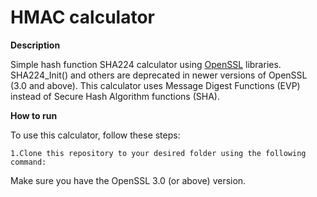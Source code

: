 # HMAC calculator

**Description**

Simple hash function SHA224 calculator using [OpenSSL](https://www.openssl.org/docs/manmaster/man3/SHA256.html) libraries. SHA224_Init() and others are deprecated in newer versions of OpenSSL (3.0 and above). This calculator uses Message Digest Functions (EVP) instead of Secure Hash Algorithm functions (SHA). 

****How to run****

To use this calculator, follow these steps:

    1.Clone this repository to your desired folder using the following command:

Make sure you have the OpenSSL 3.0 (or above) version.
